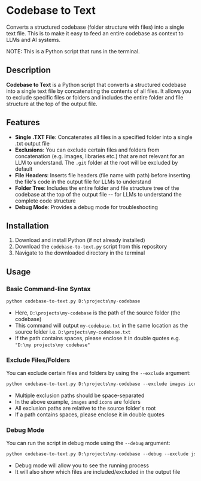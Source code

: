 # Codebase to Text

Converts a structured codebase (folder structure with files) into a single text file. This is to make it easy to feed an entire codebase as context to LLMs and AI systems.

NOTE: This is a Python script that runs in the terminal.

## Description

**Codebase to Text** is a Python script that converts a structured codebase into a single text file by concatenating the contents of all files. It allows you to exclude specific files or folders and includes the entire folder and file structure at the top of the output file.

## Features

- **Single .TXT File**: Concatenates all files in a specified folder into a single .txt output file
- **Exclusions**: You can exclude certain files and folders from concatenation (e.g. images, libraries etc.) that are not relevant for an LLM to understand. The `.git` folder at the root will be excluded by default
- **File Headers**: Inserts file headers (file name with path) before inserting the file's code in the output file for LLMs to understand
- **Folder Tree**: Includes the entire folder and file structure tree of the codebase at the top of the output file -- for LLMs to understand the complete code structure
- **Debug Mode**: Provides a debug mode for troubleshooting

## Installation

1. Download and install Python (if not already installed)
2. Download the `codebase-to-text.py` script from this repository
3. Navigate to the downloaded directory in the terminal

## Usage

### Basic Command-line Syntax
```python
python codebase-to-text.py D:\projects\my-codebase
```
- Here, `D:\projects\my-codebase` is the path of the source folder (the codebase)
- This command will output `my-codebase.txt` in the same location as the source folder i.e. `D:\projects\my-codebase.txt`
- If the path contains spaces, please enclose it in double quotes e.g. `"D:\my projects\my codebase"`

### Exclude Files/Folders
You can exclude certain files and folders by using the `--exclude` argument:
```python
python codebase-to-text.py D:\projects\my-codebase --exclude images icons js\jquery.min.js css\bootstrap.css "js\custom script.js"
```
- Multiple exclusion paths should be space-separated
- In the above example, `images` and `icons` are folders
- All exclusion paths are relative to the source folder's root
- If a path contains spaces, please enclose it in double quotes

### Debug Mode
You can run the script in debug mode using the `--debug` argument:
```python
python codebase-to-text.py D:\projects\my-codebase --debug --exclude js\jquery.min.js
```
- Debug mode will allow you to see the running process
- It will also show which files are included/excluded in the output file
